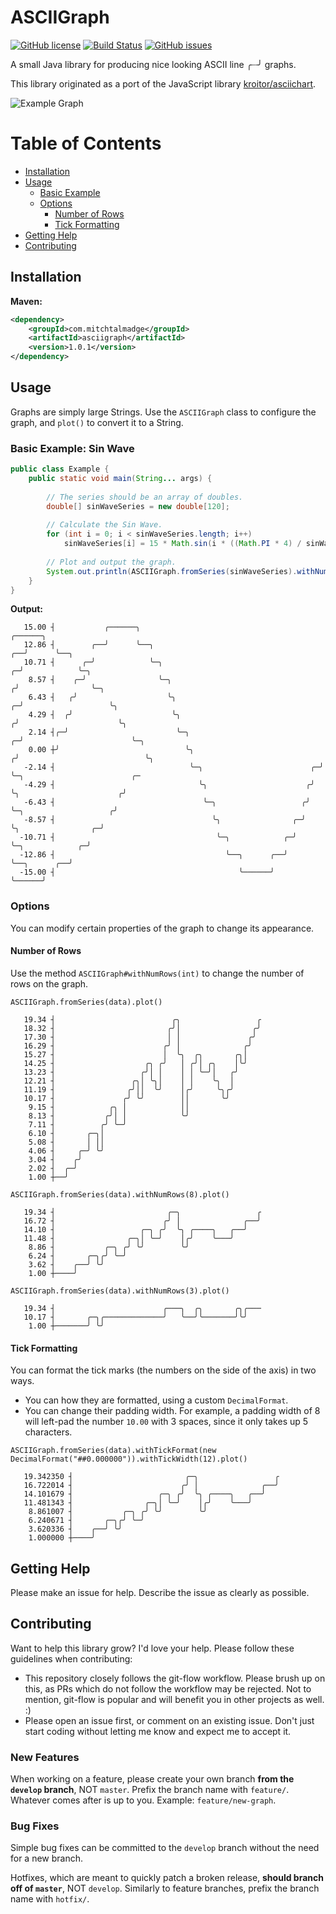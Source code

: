 # ASCIIGraph

[![GitHub license](https://img.shields.io/badge/license-Apache%202-blue.svg)](https://raw.githubusercontent.com/mitchtalmadge/asciigraph/master/LICENSE)
[![Build Status](https://travis-ci.org/MitchTalmadge/ASCIIGraph.svg?branch=master)](https://travis-ci.org/MitchTalmadge/ASCIIGraph)
[![GitHub issues](https://img.shields.io/github/issues/mitchtalmadge/asciigraph.svg)](https://github.com/mitchtalmadge/asciigraph/issues)

A small Java library for producing nice looking ASCII line ╭┈╯ graphs.

This library originated as a port of the JavaScript library [kroitor/asciichart](https://github.com/kroitor/asciichart).

![Example Graph](http://i.imgur.com/uiyYMfP.png) 

# Table of Contents

* [Installation](#installation)
* [Usage](#usage)
    * [Basic Example](#basic-example-sin-wave)
    * [Options](#options)
        * [Number of Rows](#number-of-rows)
        * [Tick Formatting](#tick-formatting)
* [Getting Help](#getting-help)
* [Contributing](#contributing)

## Installation

**Maven:**
```xml
<dependency>
    <groupId>com.mitchtalmadge</groupId>
    <artifactId>asciigraph</artifactId>
    <version>1.0.1</version>
</dependency>
```

## Usage

Graphs are simply large Strings. Use the `ASCIIGraph` class to configure the graph, 
and `plot()` to convert it to a String.

### Basic Example: Sin Wave
```java
public class Example {
    public static void main(String... args) {
        
        // The series should be an array of doubles.
        double[] sinWaveSeries = new double[120];
        
        // Calculate the Sin Wave.
        for (int i = 0; i < sinWaveSeries.length; i++)
            sinWaveSeries[i] = 15 * Math.sin(i * ((Math.PI * 4) / sinWaveSeries.length));
        
        // Plot and output the graph.
        System.out.println(ASCIIGraph.fromSeries(sinWaveSeries).withNumRows(15).plot());
    }
}
```
**Output:**
```
   15.00 ┤           ╭──────╮                                                    ╭──────╮                                        
   12.86 ┤        ╭──╯      ╰──╮                                              ╭──╯      ╰──╮                                     
   10.71 ┤      ╭─╯            ╰─╮                                          ╭─╯            ╰─╮                                   
    8.57 ┤    ╭─╯                ╰─╮                                       ╭╯                ╰─╮                                 
    6.43 ┤   ╭╯                    ╰╮                                    ╭─╯                   ╰╮                                
    4.29 ┤  ╭╯                      ╰╮                                  ╭╯                      ╰╮                               
    2.14 ┤╭─╯                        ╰─╮                              ╭─╯                        ╰─╮                             
    0.00 ┼╯                            ╰╮                            ╭╯                            ╰╮                            
   -2.14 ┤                              ╰─╮                        ╭─╯                              ╰─╮                        ╭─
   -4.29 ┤                                ╰╮                      ╭╯                                  ╰╮                      ╭╯ 
   -6.43 ┤                                 ╰─╮                   ╭╯                                    ╰─╮                   ╭╯  
   -8.57 ┤                                   ╰╮                ╭─╯                                       ╰╮                ╭─╯   
  -10.71 ┤                                    ╰─╮            ╭─╯                                          ╰─╮            ╭─╯     
  -12.86 ┤                                      ╰──╮      ╭──╯                                              ╰──╮      ╭──╯       
  -15.00 ┤                                         ╰──────╯                                                    ╰──────╯          
```

### Options

You can modify certain properties of the graph to change its appearance.

#### Number of Rows
Use the method `ASCIIGraph#withNumRows(int)` to change the number of rows on the graph.

`ASCIIGraph.fromSeries(data).plot()`
```
   19.34 ┤                          ╭╮                 ╭
   18.32 ┤                         ╭╯│                ╭╯
   17.30 ┤                         │ │               ╭╯ 
   16.29 ┤                        ╭╯ │              ╭╯  
   15.27 ┤                        │  ╰╮  ╭╮       ╭╮│   
   14.25 ┤                    ╭╮ ╭╯   │ ╭╯│ ╭╮    │╰╯   
   13.23 ┤                   ╭╯│ │    │ │ ╰─╯│   ╭╯     
   12.21 ┤                 ╭╮│ ╰╮│    │ │    ╰╮  │      
   11.19 ┤                ╭╯││  ╰╯    │╭╯     ╰╮╭╯      
   10.17 ┤               ╭╯ ╰╯        ││       ╰╯       
    9.15 ┤            ╭╮ │            ││                
    8.13 ┤           ╭╯│ │            ╰╯                
    7.11 ┤          ╭╯ ╰─╯                              
    6.10 ┤       ╭─╮│                                   
    5.08 ┤       │ ││                                   
    4.06 ┤     ╭─╯ ╰╯                                   
    3.04 ┤    ╭╯                                        
    2.02 ┤  ╭─╯                                         
    1.00 ┼──╯    
```                                       

`ASCIIGraph.fromSeries(data).withNumRows(8).plot()`
```
   19.34 ┤                         ╭─╮                 ╭
   16.72 ┤                        ╭╯ │              ╭──╯
   14.10 ┤                   ╭─╮ ╭╯  ╰╮ ╭────╮   ╭──╯   
   11.48 ┤                ╭─╮│ ╰─╯    │╭╯    ╰───╯      
    8.86 ┤           ╭─╮ ╭╯ ╰╯        ╰╯                
    6.24 ┤       ╭─╮╭╯ ╰─╯                              
    3.62 ┤    ╭──╯ ╰╯                                   
    1.00 ┼────╯  
```                                       

`ASCIIGraph.fromSeries(data).withNumRows(3).plot()`
```
   19.34 ┤                        ╭───╮  ╭╮       ╭╮╭───
   10.17 ┤       ╭─╮╭─────────────╯   ╰──╯╰───────╯╰╯   
    1.00 ┼───────╯ ╰╯                                   
```

#### Tick Formatting

You can format the tick marks (the numbers on the side of the axis) in two ways.

- You can how they are formatted, using a custom `DecimalFormat`.
- You can change their padding width. For example, a padding width of 8 will left-pad
the number `10.00` with 3 spaces, since it only takes up 5 characters.

```
ASCIIGraph.fromSeries(data).withTickFormat(new DecimalFormat("##0.000000")).withTickWidth(12).plot()
```

```
   19.342350 ┤                         ╭─╮                 ╭
   16.722014 ┤                        ╭╯ │              ╭──╯
   14.101679 ┤                   ╭─╮ ╭╯  ╰╮ ╭────╮   ╭──╯   
   11.481343 ┤                ╭─╮│ ╰─╯    │╭╯    ╰───╯      
    8.861007 ┤           ╭─╮ ╭╯ ╰╯        ╰╯                
    6.240671 ┤       ╭─╮╭╯ ╰─╯                              
    3.620336 ┤    ╭──╯ ╰╯                                   
    1.000000 ┼────╯                                         
```

## Getting Help

Please make an issue for help. Describe the issue as clearly as possible.

## Contributing

Want to help this library grow? I'd love your help. Please follow these guidelines when contributing:

- This repository closely follows the git-flow workflow. Please brush up on this, as PRs
which do not follow the workflow may be rejected. Not to mention, git-flow is 
popular and will benefit you in other projects as well. :)
- Please open an issue first, or comment on an existing issue. Don't just start coding without letting
me know and expect me to accept it.

### New Features
When working on a feature, please create your own branch **from the `develop` branch**, NOT `master`.
Prefix the branch name with `feature/`. Whatever comes after is up to you. Example: `feature/new-graph`.

### Bug Fixes
Simple bug fixes can be committed to the `develop` branch without the need for a new branch.

Hotfixes, which are meant to quickly patch a broken release, **should branch off of `master`**, 
NOT `develop`. Similarly to feature branches, prefix the branch name with `hotfix/`.